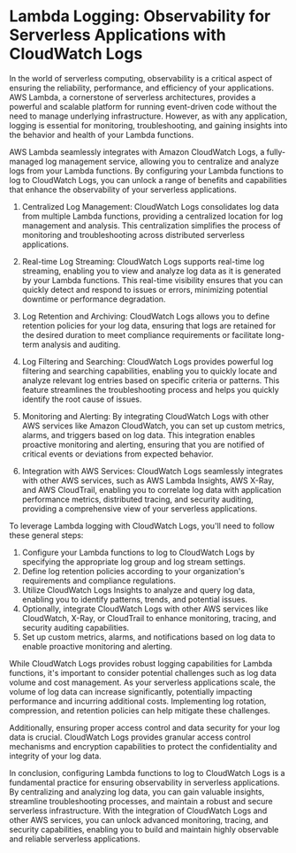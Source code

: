 # Lambda Logging: Observability for Serverless Applications with CloudWatch Logs

In the world of serverless computing, observability is a critical aspect of ensuring the reliability, performance, and efficiency of your applications. AWS Lambda, a cornerstone of serverless architectures, provides a powerful and scalable platform for running event-driven code without the need to manage underlying infrastructure. However, as with any application, logging is essential for monitoring, troubleshooting, and gaining insights into the behavior and health of your Lambda functions.

AWS Lambda seamlessly integrates with Amazon CloudWatch Logs, a fully-managed log management service, allowing you to centralize and analyze logs from your Lambda functions. By configuring your Lambda functions to log to CloudWatch Logs, you can unlock a range of benefits and capabilities that enhance the observability of your serverless applications.

1. Centralized Log Management: CloudWatch Logs consolidates log data from multiple Lambda functions, providing a centralized location for log management and analysis. This centralization simplifies the process of monitoring and troubleshooting across distributed serverless applications.

2. Real-time Log Streaming: CloudWatch Logs supports real-time log streaming, enabling you to view and analyze log data as it is generated by your Lambda functions. This real-time visibility ensures that you can quickly detect and respond to issues or errors, minimizing potential downtime or performance degradation.

3. Log Retention and Archiving: CloudWatch Logs allows you to define retention policies for your log data, ensuring that logs are retained for the desired duration to meet compliance requirements or facilitate long-term analysis and auditing.

4. Log Filtering and Searching: CloudWatch Logs provides powerful log filtering and searching capabilities, enabling you to quickly locate and analyze relevant log entries based on specific criteria or patterns. This feature streamlines the troubleshooting process and helps you quickly identify the root cause of issues.

5. Monitoring and Alerting: By integrating CloudWatch Logs with other AWS services like Amazon CloudWatch, you can set up custom metrics, alarms, and triggers based on log data. This integration enables proactive monitoring and alerting, ensuring that you are notified of critical events or deviations from expected behavior.

6. Integration with AWS Services: CloudWatch Logs seamlessly integrates with other AWS services, such as AWS Lambda Insights, AWS X-Ray, and AWS CloudTrail, enabling you to correlate log data with application performance metrics, distributed tracing, and security auditing, providing a comprehensive view of your serverless applications.

To leverage Lambda logging with CloudWatch Logs, you'll need to follow these general steps:

1. Configure your Lambda functions to log to CloudWatch Logs by specifying the appropriate log group and log stream settings.
2. Define log retention policies according to your organization's requirements and compliance regulations.
3. Utilize CloudWatch Logs Insights to analyze and query log data, enabling you to identify patterns, trends, and potential issues.
4. Optionally, integrate CloudWatch Logs with other AWS services like CloudWatch, X-Ray, or CloudTrail to enhance monitoring, tracing, and security auditing capabilities.
5. Set up custom metrics, alarms, and notifications based on log data to enable proactive monitoring and alerting.

While CloudWatch Logs provides robust logging capabilities for Lambda functions, it's important to consider potential challenges such as log data volume and cost management. As your serverless applications scale, the volume of log data can increase significantly, potentially impacting performance and incurring additional costs. Implementing log rotation, compression, and retention policies can help mitigate these challenges.

Additionally, ensuring proper access control and data security for your log data is crucial. CloudWatch Logs provides granular access control mechanisms and encryption capabilities to protect the confidentiality and integrity of your log data.

In conclusion, configuring Lambda functions to log to CloudWatch Logs is a fundamental practice for ensuring observability in serverless applications. By centralizing and analyzing log data, you can gain valuable insights, streamline troubleshooting processes, and maintain a robust and secure serverless infrastructure. With the integration of CloudWatch Logs and other AWS services, you can unlock advanced monitoring, tracing, and security capabilities, enabling you to build and maintain highly observable and reliable serverless applications.